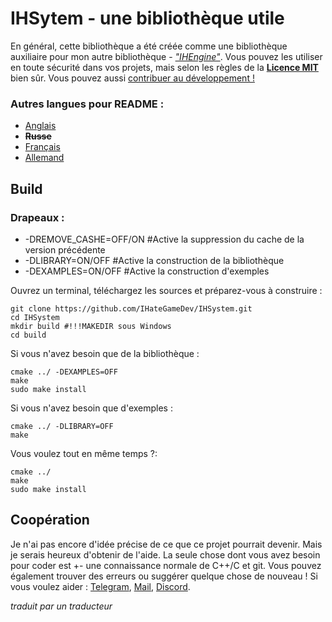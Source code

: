 # IHSytem - une bibliothèque utile
En général, cette bibliothèque a été créée comme une bibliothèque auxiliaire pour mon autre bibliothèque -
[*"IHEngine"*](https://github.com/IHateGameDev/IHEngine). Vous pouvez les utiliser en toute sécurité dans vos projets, mais selon les règles de la [**Licence MIT**](../License) bien sûr.
Vous pouvez aussi [contribuer au développement !](#coopération)
### Autres langues pour README :
- [Anglais](../README.md)
- ~~**Russe**~~
- [Français](RMFranch.md)
- [Allemand](RMGerman.md)

## Build
### Drapeaux :
- -DREMOVE_CASHE=OFF/ON #Active la suppression du cache de la version précédente
- -DLIBRARY=ON/OFF #Active la construction de la bibliothèque
- -DEXAMPLES=ON/OFF #Active la construction d'exemples

Ouvrez un terminal, téléchargez les sources et préparez-vous à construire :
```
git clone https://github.com/IHateGameDev/IHSystem.git
cd IHSystem
mkdir build #!!!MAKEDIR sous Windows
cd build
```

Si vous n'avez besoin que de la bibliothèque :
```
cmake ../ -DEXAMPLES=OFF
make
sudo make install
```

Si vous n'avez besoin que d'exemples :
```
cmake ../ -DLIBRARY=OFF
make
```

Vous voulez tout en même temps ?:
```
cmake ../
make
sudo make install
```

## Coopération
<a name="cooperation"></a>
Je n'ai pas encore d'idée précise de ce que ce projet pourrait devenir.
Mais je serais heureux d'obtenir de l'aide. La seule chose dont vous avez besoin pour coder est +- une connaissance normale de C++/C et git.
Vous pouvez également trouver des erreurs ou suggérer quelque chose de nouveau !
Si vous voulez aider : [Telegram](https://t.me/IHateGameDev/), [Mail](izaachategamedev@gmail.com), [Discord](https://discordapp.com/users/1258273988908552293/).

*traduit par un traducteur*
